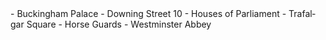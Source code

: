 <div lang="nl">
- Buckingham Palace
- Downing Street 10
- Houses of Parliament
- Trafalgar Square
- Horse Guards
- Westminster Abbey
</div>
